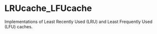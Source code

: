 # LRUcache_LFUcache
Implementations of Least Recently Used (LRU) and Least Frequently Used (LFU) caches.
